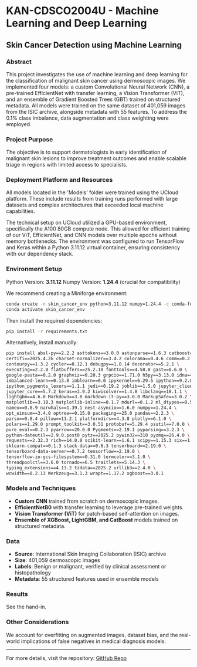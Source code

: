 # KAN-CDSCO2004U - Machine Learning and Deep Learning

## Skin Cancer Detection using Machine Learning

### Abstract

This project investigates the use of machine learning and deep learning for the classification of malignant skin cancer using dermoscopic images. We implemented four models: a custom Convolutional Neural Network (CNN), a pre-trained EfficientNet with transfer learning, a Vision Transformer (ViT), and an ensemble of Gradient Boosted Trees (GBT) trained on structured metadata. All models were trained on the same dataset of 401,059 images from the ISIC archive, alongside metadata with 55 features. To address the 0.1% class imbalance, data augmentation and class weighting were employed.

### Project Purpose

The objective is to support dermatologists in early identification of malignant skin lesions to improve treatment outcomes and enable scalable triage in regions with limited access to specialists.

### Deployment Platform and Resources

All models located in the 'Models' folder were trained using the UCloud platform. These include results from training runs performed with large datasets and complex architectures that exceeded local machine capabilities.

The technical setup on UCloud utilized a GPU-based environment, specifically the A100 80GB compute node. This allowed for efficient training of our ViT, EfficientNet, and CNN models over multiple epochs without memory bottlenecks. The environment was configured to run TensorFlow and Keras within a Python 3.11.12 virtual container, ensuring consistency with our dependency stack.

### Environment Setup

Python Version: **3.11.12**
Numpy Version: **1.24.4** (crucial for compatibility)

We recommend creating a Miniforge environment:

```bash
conda create -n skin_cancer_env python=3.11.12 numpy=1.24.4 -c conda-forge
conda activate skin_cancer_env
```

Then install the required dependencies:

```bash
pip install -r requirements.txt
```

Alternatively, install manually:

```bash
pip install absl-py==2.2.2 asttokens==3.0.0 astunparse==1.6.3 catboost==1.2.8 \
certifi==2025.4.26 charset-normalizer==3.4.2 colorama==0.4.6 comm==0.2.2 \
contourpy==1.3.2 cycler==0.12.1 debugpy==1.8.14 decorator==5.2.1 \
executing==2.2.0 flatbuffers==25.2.10 fonttools==4.58.0 gast==0.6.0 \
google-pasta==0.2.0 graphviz==0.20.3 grpcio==1.71.0 h5py==3.13.0 idna==3.10 \
imbalanced-learn==0.13.0 imblearn==0.0 ipykernel==6.29.5 ipython==9.2.0 \
ipython_pygments_lexers==1.1.1 jedi==0.19.2 joblib==1.5.0 jupyter_client==8.6.3 \
jupyter_core==5.7.2 keras==3.9.2 kiwisolver==1.4.8 libclang==18.1.1 \
lightgbm==4.6.0 Markdown==3.8 markdown-it-py==3.0.0 MarkupSafe==3.0.2 \
matplotlib==3.10.3 matplotlib-inline==0.1.7 mdurl==0.1.2 ml_dtypes==0.5.1 \
namex==0.0.9 narwhals==1.39.1 nest-asyncio==1.6.0 numpy==1.24.4 \
opt_einsum==3.4.0 optree==0.15.0 packaging==25.0 pandas==2.2.3 \
parso==0.8.4 pillow==11.2.1 platformdirs==4.3.8 plotly==6.1.0 \
polars==1.29.0 prompt_toolkit==3.0.51 protobuf==5.29.4 psutil==7.0.0 \
pure_eval==0.2.3 pyarrow==20.0.0 Pygments==2.19.1 pyparsing==3.2.3 \
python-dateutil==2.9.0.post0 pytz==2025.2 pywin32==310 pyzmq==26.4.0 \
requests==2.32.3 rich==14.0.0 scikit-learn==1.6.1 scipy==1.15.3 six==1.17.0 \
sklearn-compat==0.1.3 stack-data==0.6.3 tensorboard==2.19.0 \
tensorboard-data-server==0.7.2 tensorflow==2.19.0 \
tensorflow-io-gcs-filesystem==0.31.0 termcolor==3.1.0 \
threadpoolctl==3.6.0 tornado==6.5 traitlets==5.14.3 \
typing_extensions==4.13.2 tzdata==2025.2 urllib3==2.4.0 \
wcwidth==0.2.13 Werkzeug==3.1.3 wrapt==1.17.2 xgboost==3.0.1
```

### Models and Techniques

* **Custom CNN** trained from scratch on dermoscopic images.
* **EfficientNetB0** with transfer learning to leverage pre-trained weights.
* **Vision Transformer (ViT)** for patch-based self-attention on images.
* **Ensemble of XGBoost, LightGBM, and CatBoost** models trained on structured metadata.

### Data

* **Source**: International Skin Imaging Collaboration (ISIC) archive
* **Size**: 401,059 dermoscopic images
* **Labels**: Benign or malignant, verified by clinical assessment or histopathology
* **Metadata**: 55 structured features used in ensemble models

### Results

See the hand-in.

### Other Considerations

We account for overfitting on augmented images, dataset bias, and the real-world implications of false negatives in medical diagnosis models.

---

For more details, visit the repository: [GitHub Repo](https://github.com/Lasbaskanenmas)
